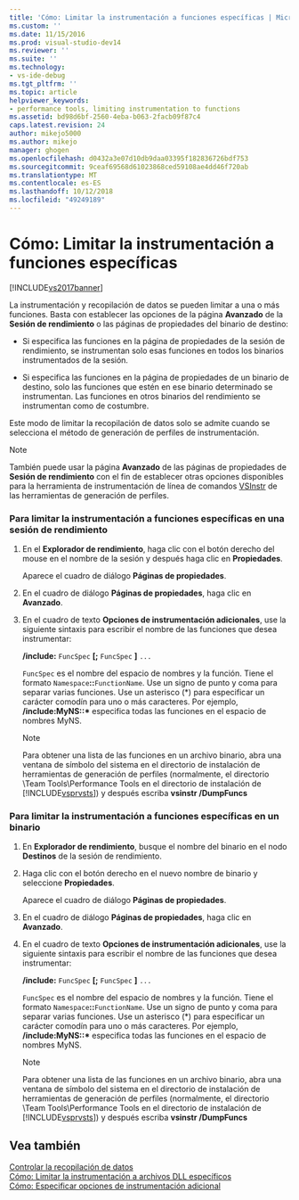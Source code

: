 ```yaml
---
title: 'Cómo: Limitar la instrumentación a funciones específicas | Microsoft Docs'
ms.custom: ''
ms.date: 11/15/2016
ms.prod: visual-studio-dev14
ms.reviewer: ''
ms.suite: ''
ms.technology:
- vs-ide-debug
ms.tgt_pltfrm: ''
ms.topic: article
helpviewer_keywords:
- performance tools, limiting instrumentation to functions
ms.assetid: bd98d6bf-2560-4eba-b063-2facb09f87c4
caps.latest.revision: 24
author: mikejo5000
ms.author: mikejo
manager: ghogen
ms.openlocfilehash: d0432a3e07d10db9daa03395f182836726bdf753
ms.sourcegitcommit: 9ceaf69568d61023868ced59108ae4dd46f720ab
ms.translationtype: MT
ms.contentlocale: es-ES
ms.lasthandoff: 10/12/2018
ms.locfileid: "49249189"
---
```

# <a name="how-to-limit-instrumentation-to-specific-functions"></a>Cómo: Limitar la instrumentación a funciones específicas
[!INCLUDE[vs2017banner](../includes/vs2017banner.md)]

La instrumentación y recopilación de datos se pueden limitar a una o más funciones. Basta con establecer las opciones de la página **Avanzado** de la **Sesión de rendimiento** o las páginas de propiedades del binario de destino:  
  
-   Si especifica las funciones en la página de propiedades de la sesión de rendimiento, se instrumentan solo esas funciones en todos los binarios instrumentados de la sesión.  
  
-   Si especifica las funciones en la página de propiedades de un binario de destino, solo las funciones que estén en ese binario determinado se instrumentan. Las funciones en otros binarios del rendimiento se instrumentan como de costumbre.  
  
 Este modo de limitar la recopilación de datos solo se admite cuando se selecciona el método de generación de perfiles de instrumentación.  
  
> [!NOTE]
>  También puede usar la página **Avanzado** de las páginas de propiedades de **Sesión de rendimiento** con el fin de establecer otras opciones disponibles para la herramienta de instrumentación de línea de comandos [VSInstr](../profiling/vsinstr.md) de las herramientas de generación de perfiles.  
  
### <a name="to-limit-instrumentation-to-specific-functions-in-a-performance-session"></a>Para limitar la instrumentación a funciones específicas en una sesión de rendimiento  
  
1.  En el **Explorador de rendimiento**, haga clic con el botón derecho del mouse en el nombre de la sesión y después haga clic en **Propiedades**.  
  
     Aparece el cuadro de diálogo **Páginas de propiedades**.  
  
2.  En el cuadro de diálogo **Páginas de propiedades**, haga clic en **Avanzado**.  
  
3.  En el cuadro de texto **Opciones de instrumentación adicionales**, use la siguiente sintaxis para escribir el nombre de las funciones que desea instrumentar:  
  
     **/include:** `FuncSpec` **[;** `FuncSpec` **]** `...`  
  
     `FuncSpec` es el nombre del espacio de nombres y la función. Tiene el formato `Namespace`**::**`FunctionName`. Use un signo de punto y coma para separar varias funciones. Use un asterisco (\*) para especificar un carácter comodín para uno o más caracteres. Por ejemplo, **/include:MyNS::\*** especifica todas las funciones en el espacio de nombres MyNS.  
  
    > [!NOTE]
    >  Para obtener una lista de las funciones en un archivo binario, abra una ventana de símbolo del sistema en el directorio de instalación de herramientas de generación de perfiles (normalmente, el directorio \Team Tools\Performance Tools en el directorio de instalación de [!INCLUDE[vsprvsts](../includes/vsprvsts-md.md)]) y después escriba **vsinstr /DumpFuncs**  
  
### <a name="to-limit-instrumentation-to-specific-functions-in-a-binary"></a>Para limitar la instrumentación a funciones específicas en un binario  
  
1.  En **Explorador de rendimiento**, busque el nombre del binario en el nodo **Destinos** de la sesión de rendimiento.  
  
2.  Haga clic con el botón derecho en el nuevo nombre de binario y seleccione **Propiedades**.  
  
     Aparece el cuadro de diálogo **Páginas de propiedades**.  
  
3.  En el cuadro de diálogo **Páginas de propiedades**, haga clic en **Avanzado**.  
  
4.  En el cuadro de texto **Opciones de instrumentación adicionales**, use la siguiente sintaxis para escribir el nombre de las funciones que desea instrumentar:  
  
     **/include:** `FuncSpec` **[;** `FuncSpec` **]** `...`  
  
     `FuncSpec` es el nombre del espacio de nombres y la función. Tiene el formato `Namespace`**::**`FunctionName`. Use un signo de punto y coma para separar varias funciones. Use un asterisco (\*) para especificar un carácter comodín para uno o más caracteres. Por ejemplo, **/include:MyNS::\*** especifica todas las funciones en el espacio de nombres MyNS.  
  
    > [!NOTE]
    >  Para obtener una lista de las funciones en un archivo binario, abra una ventana de símbolo del sistema en el directorio de instalación de herramientas de generación de perfiles (normalmente, el directorio \Team Tools\Performance Tools en el directorio de instalación de [!INCLUDE[vsprvsts](../includes/vsprvsts-md.md)]) y después escriba **vsinstr /DumpFuncs**  
  
## <a name="see-also"></a>Vea también  
 [Controlar la recopilación de datos](../profiling/controlling-data-collection.md)   
 [Cómo: Limitar la instrumentación a archivos DLL específicos](../profiling/how-to-limit-instrumentation-to-specific-dlls.md)   
 [Cómo: Especificar opciones de instrumentación adicional](../profiling/how-to-specify-additional-instrumentation-options.md)



